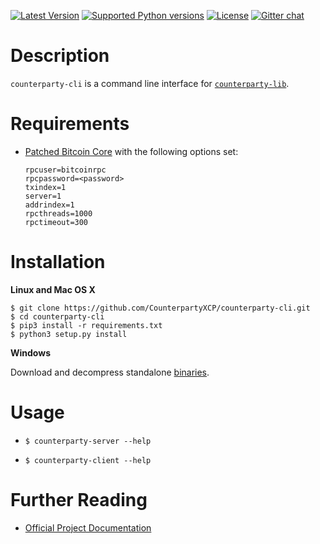 [![Latest Version](https://pypip.in/version/counterparty-cli/badge.svg)](https://pypi.python.org/pypi/counterparty-cli/)
[![Supported Python versions](https://pypip.in/py_versions/counterparty-cli/badge.svg)](https://pypi.python.org/pypi/counterparty-cli/)
[![License](https://pypip.in/license/counterparty-cli/badge.svg)](https://pypi.python.org/pypi/counterparty-cli/)
[![Gitter chat](https://badges.gitter.im/gitterHQ/gitter.png)](https://gitter.im/CounterpartyXCP/General)


# Description

`counterparty-cli` is a command line interface for [`counterparty-lib`](https://github.com/CounterpartyXCP/counterpartyd).


# Requirements

* [Patched Bitcoin Core](https://github.com/btcdrak/bitcoin/releases) with the following options set:

	```
	rpcuser=bitcoinrpc
	rpcpassword=<password>
	txindex=1
	server=1
	addrindex=1
	rpcthreads=1000
	rpctimeout=300
	```

# Installation

**Linux and Mac OS X**

```
$ git clone https://github.com/CounterpartyXCP/counterparty-cli.git
$ cd counterparty-cli
$ pip3 install -r requirements.txt
$ python3 setup.py install
```

**Windows**

Download and decompress standalone [binaries](https://github.com/CounterpartyXCP/counterparty-cli/releases).

# Usage

* `$ counterparty-server --help`

* `$ counterparty-client --help`


# Further Reading

* [Official Project Documentation](http://counterparty.io/docs/)
